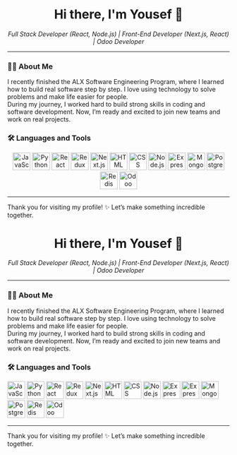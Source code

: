<h1 align="center">Hi there, I'm Yousef 👋</h1>
<p align="center">
  <em>Full Stack Developer (React, Node.js) | Front-End Developer (Next.js, React) | Odoo Developer</em>
</p>

---

### 👨‍💻 About Me
I recently finished the ALX Software Engineering Program, where I learned how to build real software step by step. I love using technology to solve problems and make life easier for people.  
During my journey, I worked hard to build strong skills in coding and software development. Now, I’m ready and excited to join new teams and work on real projects.

### 🛠️ Languages and Tools

<p align="center">
  <!-- Languages -->
  <img src="https://cdn.jsdelivr.net/gh/devicons/devicon/icons/javascript/javascript-original.svg" height="40" alt="JavaScript" />
  <img src="https://cdn.jsdelivr.net/gh/devicons/devicon/icons/python/python-original.svg" height="40" alt="Python" />

  <!-- Frontend -->
  <img src="https://cdn.jsdelivr.net/gh/devicons/devicon/icons/react/react-original.svg" height="40" alt="React" />
  <img src="https://cdn.jsdelivr.net/gh/devicons/devicon/icons/redux/redux-original.svg" height="40" alt="Redux" />
  <img src="https://upload.wikimedia.org/wikipedia/commons/8/8e/Nextjs-logo.svg" height="40" alt="Next.js" />
  <img src="https://cdn.jsdelivr.net/gh/devicons/devicon/icons/html5/html5-original.svg" height="40" alt="HTML" />
  <img src="https://cdn.jsdelivr.net/gh/devicons/devicon/icons/css3/css3-original.svg" height="40" alt="CSS" />

  <!-- Backend -->
  <img src="https://cdn.jsdelivr.net/gh/devicons/devicon/icons/nodejs/nodejs-original.svg" height="40" alt="Node.js" />
  <img src="https://upload.wikimedia.org/wikipedia/commons/6/64/Expressjs.png" height="40" alt="Express.js" />

  <!-- Databases & Caching -->
  <img src="https://cdn.jsdelivr.net/gh/devicons/devicon/icons/mongodb/mongodb-original.svg" height="40" alt="MongoDB" />
  <img src="https://cdn.jsdelivr.net/gh/devicons/devicon/icons/postgresql/postgresql-original.svg" height="40" alt="PostgreSQL" />
  <img src="https://cdn.jsdelivr.net/gh/devicons/devicon/icons/redis/redis-original.svg" height="40" alt="Redis" />

  <!-- Odoo (custom PNG) -->
  <img src="https://upload.wikimedia.org/wikipedia/commons/f/fe/Odoo_logo.png" height="40" alt="Odoo" />
</p>

---

Thank you for visiting my profile! ✨ Let’s make something incredible together.
<h1 align="center">Hi there, I'm Yousef 👋</h1>
<p align="center">
  <em>Full Stack Developer (React, Node.js) | Front-End Developer (Next.js, React) | Odoo Developer</em>
</p>

---

### 👨‍💻 About Me
I recently finished the ALX Software Engineering Program, where I learned how to build real software step by step. I love using technology to solve problems and make life easier for people.  
During my journey, I worked hard to build strong skills in coding and software development. Now, I’m ready and excited to join new teams and work on real projects.

### 🛠️ Languages and Tools

<p align="left">
  <!-- Languages -->
  <img src="https://cdn.jsdelivr.net/gh/devicons/devicon/icons/javascript/javascript-original.svg" height="40" alt="JavaScript" />
  <img src="https://cdn.jsdelivr.net/gh/devicons/devicon/icons/python/python-original.svg" height="40" alt="Python" />

  <!-- Frontend -->
  <img src="https://cdn.jsdelivr.net/gh/devicons/devicon/icons/react/react-original.svg" height="40" alt="React" />
  <img src="https://cdn.jsdelivr.net/gh/devicons/devicon/icons/redux/redux-original.svg" height="40" alt="Redux" />
  <img src="https://static-00.iconduck.com/assets.00/nextjs-icon-2048x2048-xyosge9h.png" height="40" alt="Next.js" />
  <img src="https://cdn.jsdelivr.net/gh/devicons/devicon/icons/html5/html5-original.svg" height="40" alt="HTML" />
  <img src="https://cdn.jsdelivr.net/gh/devicons/devicon/icons/css3/css3-original.svg" height="40" alt="CSS" />

  <!-- Backend -->
  <img src="https://cdn.jsdelivr.net/gh/devicons/devicon/icons/nodejs/nodejs-original.svg" height="40" alt="Node.js" />
  <img src="https://upload.wikimedia.org/wikipedia/commons/6/64/Expressjs.png" height="40" alt="Express.js (white)" />
  <img src="https://upload.wikimedia.org/wikipedia/commons/9/94/Expressjs.svg" height="40" alt="Express.js Yellow" />

  <!-- Databases & Caching -->
  <img src="https://cdn.jsdelivr.net/gh/devicons/devicon/icons/mongodb/mongodb-original.svg" height="40" alt="MongoDB" />
  <img src="https://cdn.jsdelivr.net/gh/devicons/devicon/icons/postgresql/postgresql-original.svg" height="40" alt="PostgreSQL" />
  <img src="https://cdn.jsdelivr.net/gh/devicons/devicon/icons/redis/redis-original.svg" height="40" alt="Redis" />

  <!-- Odoo (custom PNG) -->
  <img src="https://upload.wikimedia.org/wikipedia/commons/f/fe/Odoo_logo.png" height="40" alt="Odoo" />
</p>

---

Thank you for visiting my profile! ✨ Let’s make something incredible together.

